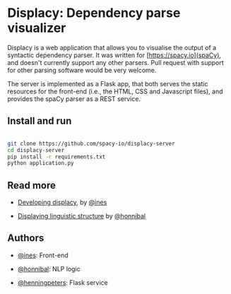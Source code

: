 Displacy: Dependency parse visualizer
=====================================

Displacy is a web application that allows you to visualise the output of
a syntactic dependency parser. It was written for [https://spacy.io](spaCy), and
doesn't currently support any other parsers. Pull request with support for
other parsing software would be very welcome.

The server is implemented as a Flask app, that both serves the static resources
for the front-end (i.e., the HTML, CSS and Javascript files), and provides
the spaCy parser as a REST service.

Install and run
---------------

```bash

git clone https://github.com/spacy-io/displacy-server
cd displacy-server
pip install -r requirements.txt
python application.py
```

Read more
---------

* [Developing displacy](https://ines.io/blog/developing-displacy), by [@ines](https://github.com/ines)

* [Displaying linguistic structure](http://spacy.io/blog/displacy-dependency-visualizer) by [@honnibal](https://github.com/honnibal)

Authors
-------

* [@ines](https://github.com/ines): Front-end

* [@honnibal](https://github.com/honnibal): NLP logic

* [@henningpeters](https://github.com/henningpeters): Flask service
